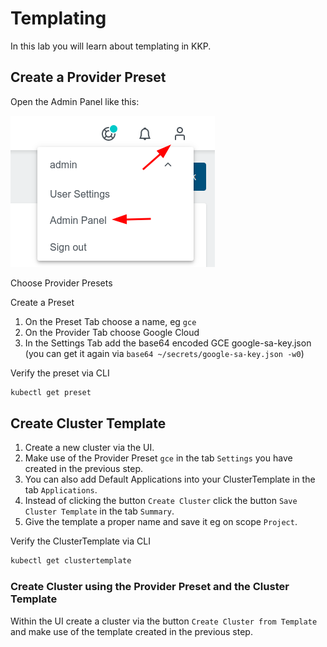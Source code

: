 # Templating

In this lab you will learn about templating in KKP.

## Create a Provider Preset

Open the Admin Panel like this:

![](../img/admin_panel.png)

Choose Provider Presets

Create a Preset

1. On the Preset Tab choose a name, eg `gce`
1. On the Provider Tab choose Google Cloud
1. In the Settings Tab add the base64 encoded GCE google-sa-key.json (you can get it again via `base64 ~/secrets/google-sa-key.json -w0`)

Verify the preset via CLI

```bash
kubectl get preset
```

## Create Cluster Template

1. Create a new cluster via the UI.
1. Make use of the Provider Preset `gce` in the tab `Settings` you have created in the previous step.
1. You can also add Default Applications into your ClusterTemplate in the tab `Applications`.
1. Instead of clicking the button `Create Cluster` click the button `Save Cluster Template` in the tab `Summary`.
1. Give the template a proper name and save it eg on scope `Project`.

Verify the ClusterTemplate via CLI

```bash
kubectl get clustertemplate
```

### Create Cluster using the Provider Preset and the Cluster Template

Within the UI create a cluster via the button `Create Cluster from Template` and make use of the template created in the previous step.
